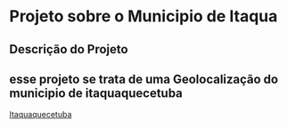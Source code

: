 # Projeto sobre o Municipio de Itaqua

## Descrição do Projeto
## esse projeto se trata de uma Geolocalização do municipio de itaquaquecetuba
[Itaquaquecetuba](https://heybrunoxavier.github.io/GeoItaqua/Road.html)

